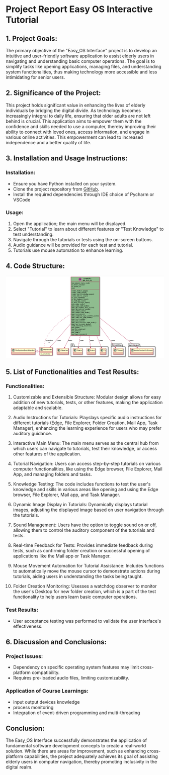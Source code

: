 # Project Report Easy OS Interactive Tutorial

## 1. Project Goals:
The primary objective of the "Easy_OS Interface" project is to develop an intuitive and user-friendly software application to assist elderly users in navigating and understanding basic computer operations. 
The goal is to simplify tasks like opening applications, managing files, and understanding system functionalities, thus making technology more accessible and less intimidating for senior users.

## 2. Significance of the Project:
This project holds significant value in enhancing the lives of elderly individuals by bridging the digital divide. As technology becomes increasingly integral to daily life, ensuring that older adults are not left behind is crucial. 
This application aims to empower them with the confidence and skills needed to use a computer, thereby improving their ability to connect with loved ones, access information, and engage in various online activities. 
This empowerment can lead to increased independence and a better quality of life.
## 3. Installation and Usage Instructions:
### Installation:
- Ensure you have Python installed on your system.
- Clone the project repository from [GitHub](https://github.com/Reminisce215/472-Easy-OS.git).
- Install the required dependencies through IDE choice of Pycharm or VSCode

### Usage:
1. Open the application; the main menu will be displayed.
2. Select "Tutorial" to learn about different features or "Test Knowledge" to test understanding.
3. Navigate through the tutorials or tests using the on-screen buttons.
4. Audio guidance will be provided for each test and tutorial.
5. Tutorials use mouse automation to enhance learning.

## 4. Code Structure:
![Diagram](diagram/Diagram.png)


## 5. List of Functionalities and Test Results:
### Functionalities:

1. Customizable and Extensible Structure: Modular design allows for easy addition of new tutorials, tests, or other features, making the application adaptable and scalable.

2. Audio Instructions for Tutorials: Playslays specific audio instructions for different tutorials (Edge, File Explorer, Folder Creation, Mail App, Task Manager), enhancing the learning experience for users who may prefer auditory guidance.

3. Interactive Main Menu: The main menu serves as the central hub from which users can navigate to tutorials, test their knowledge, or access other features of the application.

4. Tutorial Navigation: Users can access step-by-step tutorials on various computer functionalities, like using the Edge browser, File Explorer, Mail App, and managing folders and tasks.

5. Knowledge Testing: The code includes functions to test the user's knowledge and skills in various areas like opening and using the Edge browser, File Explorer, Mail app, and Task Manager.

6. Dynamic Image Display in Tutorials: Dynamically displays tutorial images, adjusting the displayed image based on user navigation through the tutorials.

7. Sound Management: Users have the option to toggle sound on or off, allowing them to control the auditory component of the tutorials and tests.

8. Real-time Feedback for Tests: Provides immediate feedback during tests, such as confirming folder creation or successful opening of applications like the Mail app or Task Manager.

9. Mouse Movement Automation for Tutorial Assistance: Includes functions to automatically move the mouse cursor to demonstrate actions during tutorials, aiding users in understanding the tasks being taught.

10. Folder Creation Monitoring: Usesses a watchdog observer to monitor the user's Desktop for new folder creation, which is a part of the test functionality to help users learn basic computer operations.


### Test Results:
- User acceptance testing was performed to validate the user interface's effectiveness.

## 6. Discussion and Conclusions:
### Project Issues:
- Dependency on specific operating system features may limit cross-platform compatibility.
- Requires pre-loaded audio files, limiting customizability.

### Application of Course Learnings:
- input output devices knowledge
- process monitoring
- Integration of event-driven programming and multi-threading


## Conclusion:
The Easy_OS Interface successfully demonstrates the application of fundamental software development concepts to create a real-world solution. 
While there are areas for improvement, such as enhancing cross-platform capabilities, the project adequately achieves its goal of assisting elderly users in computer navigation, thereby promoting inclusivity in the digital realm.